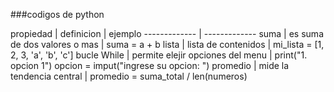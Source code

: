 ###codigos de python
                    
propiedad  | definicion  | ejemplo
------------- | -------------
suma  | es suma de dos valores o mas  | suma = a + b 
lista  | lista de contenidos  | mi_lista = [1, 2, 3, 'a', 'b', 'c'] 
bucle While  | permite elejir opciones del menu  | print("1. opcion 1") opcion = imput("ingrese su opcion: ")
promedio  | mide la tendencia central  | promedio = suma_total / len(numeros)
